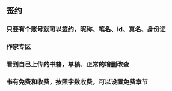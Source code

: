 ## 签约
### 只要有个账号就可以签约，昵称、笔名、id、真名、身份证
### 作家专区
### 看到自己上传的书籍，草稿、正常的增删改查
### 书有免费和收费，按照字数收费，可以设置免费章节
